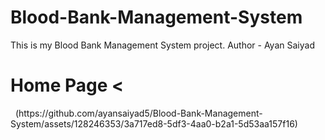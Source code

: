 # Blood-Bank-Management-System
This is my Blood Bank Management System project. Author - Ayan Saiyad
 &nbsp; 
 &nbsp; 
 <h1> Home Page <</h1>
   &nbsp; 
(https://github.com/ayansaiyad5/Blood-Bank-Management-System/assets/128246353/3a717ed8-5df3-4aa0-b2a1-5d53aa157f16)

